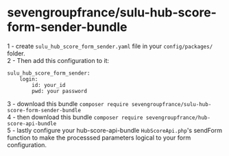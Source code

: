 # sevengroupfrance/sulu-hub-score-form-sender-bundle

1 - create `sulu_hub_score_form_sender.yaml` file in your `config/packages/` folder.\
2 - Then add this configuration to it:
```
sulu_hub_score_form_sender:
    login:
        id: your_id
        pwd: your password
```
3 - download this bundle `composer require sevengroupfrance/sulu-hub-score-form-sender-bundle`\
4 - then download this bundle `composer require sevengroupfrance/hub-score-api-bundle`\
5 - lastly configure your hub-score-api-bundle `HubScoreApi.php`'s sendForm function to make the processsed parameters logical to your form configuration.

